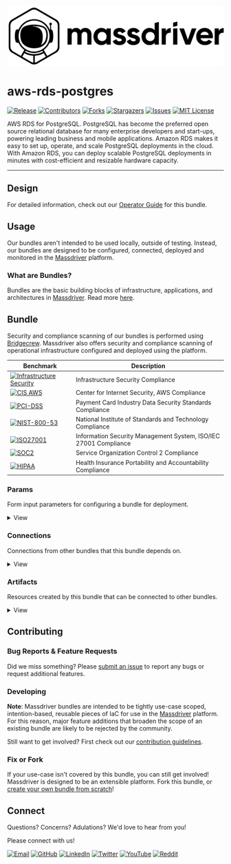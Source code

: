 [![Massdriver][logo]][website]

# aws-rds-postgres

[![Release][release_shield]][release_url]
[![Contributors][contributors_shield]][contributors_url]
[![Forks][forks_shield]][forks_url]
[![Stargazers][stars_shield]][stars_url]
[![Issues][issues_shield]][issues_url]
[![MIT License][license_shield]][license_url]


AWS RDS for PostgreSQL. PostgreSQL has become the preferred open source relational database for many enterprise developers and start-ups, powering leading business and mobile applications. Amazon RDS makes it easy to set up, operate, and scale PostgreSQL deployments in the cloud. With Amazon RDS, you can deploy scalable PostgreSQL deployments in minutes with cost-efficient and resizable hardware capacity.


---

## Design

For detailed information, check out our [Operator Guide](operator.mdx) for this bundle.

## Usage

Our bundles aren't intended to be used locally, outside of testing. Instead, our bundles are designed to be configured, connected, deployed and monitored in the [Massdriver][website] platform.

### What are Bundles?

Bundles are the basic building blocks of infrastructure, applications, and architectures in [Massdriver][website]. Read more [here](https://docs.massdriver.cloud/concepts/bundles).

## Bundle


<!-- COMPLIANCE:START -->

Security and compliance scanning of our bundles is performed using [Bridgecrew](https://www.bridgecrew.cloud/). Massdriver also offers security and compliance scanning of operational infrastructure configured and deployed using the platform.

| Benchmark | Description |
|--------|---------------|
| [![Infrastructure Security](https://www.bridgecrew.cloud/badges/github/massdriver-cloud/aws-rds-postgres/general)](https://www.bridgecrew.cloud/link/badge?vcs=github&fullRepo=massdriver-cloud%2Faws-rds-postgres&benchmark=INFRASTRUCTURE+SECURITY) | Infrastructure Security Compliance |
| [![CIS AWS](https://www.bridgecrew.cloud/badges/github/massdriver-cloud/aws-rds-postgres/cis_aws)](https://www.bridgecrew.cloud/link/badge?vcs=github&fullRepo=massdriver-cloud%2Faws-rds-postgres&benchmark=CIS+AWS+V1.2) | Center for Internet Security, AWS Compliance |
| [![PCI-DSS](https://www.bridgecrew.cloud/badges/github/massdriver-cloud/aws-rds-postgres/pci)](https://www.bridgecrew.cloud/link/badge?vcs=github&fullRepo=massdriver-cloud%2Faws-rds-postgres&benchmark=PCI-DSS+V3.2) | Payment Card Industry Data Security Standards Compliance |
| [![NIST-800-53](https://www.bridgecrew.cloud/badges/github/massdriver-cloud/aws-rds-postgres/nist)](https://www.bridgecrew.cloud/link/badge?vcs=github&fullRepo=massdriver-cloud%2Faws-rds-postgres&benchmark=NIST-800-53) | National Institute of Standards and Technology Compliance |
| [![ISO27001](https://www.bridgecrew.cloud/badges/github/massdriver-cloud/aws-rds-postgres/iso)](https://www.bridgecrew.cloud/link/badge?vcs=github&fullRepo=massdriver-cloud%2Faws-rds-postgres&benchmark=ISO27001) | Information Security Management System, ISO/IEC 27001 Compliance |
| [![SOC2](https://www.bridgecrew.cloud/badges/github/massdriver-cloud/aws-rds-postgres/soc2)](https://www.bridgecrew.cloud/link/badge?vcs=github&fullRepo=massdriver-cloud%2Faws-rds-postgres&benchmark=SOC2)| Service Organization Control 2 Compliance |
| [![HIPAA](https://www.bridgecrew.cloud/badges/github/massdriver-cloud/aws-rds-postgres/hipaa)](https://www.bridgecrew.cloud/link/badge?vcs=github&fullRepo=massdriver-cloud%2Faws-rds-postgres&benchmark=HIPAA) | Health Insurance Portability and Accountability Compliance |

<!-- COMPLIANCE:END -->

### Params

Form input parameters for configuring a bundle for deployment.

<details>
<summary>View</summary>

<!-- PARAMS:START -->
## Properties

- **`backup`** *(object)*
  - **`delete_automated_backups`** *(boolean)*: Specifies whether to remove automated backups immediately after the DB instance is deleted. Default: `True`.
  - **`retention_period`** *(integer)*: The days to retain backups for. Must be between 0 and 35. Must be greater than 0 if the database is used as a source for a Read Replica. Minimum: `0`. Maximum: `35`. Default: `7`.
  - **`skip_final_snapshot`** *(boolean)*: Determines whether a final DB snapshot is created before the DB cluster is deleted. If true is specified, no DB snapshot is created. Default: `False`.
- **`database`** *(object)*
  - **`deletion_protection`** *(boolean)*: If the DB instance should have deletion protection enabled. Default: `True`.
  - **`engine_version`** *(string)*: Version of PostgreSQL to use. Must be one of: `['10.17', '10.18', '10.19', '10.20', '10.21', '11.12', '11.13', '11.14', '11.15', '11.16', '12.7', '12.8', '12.9', '12.10', '12.11', '13.3', '13.4', '13.5', '13.6', '13.7', '14.1', '14.2', '14.3']`. Default: `14.3`.
  - **`instance_class`** *(string)*: The instance type of the RDS instance. Default: `db.t3.medium`.
    - **One of**
      - M3 General Purpose Double Extra Large (8 vCPUs, 30 GiB)
      - M3 General Purpose Large (2 vCPUs, 7.5 GiB)
      - M3 General Purpose Medium (1 vCPUs, 3.75 GiB)
      - M3 General Purpose Extra Large (4 vCPUs, 15 GiB)
      - M4 General Purpose Deca Extra Large (40 vCPUs, 160 GiB)
      - M4 General Purpose 16xlarge (64 vCPUs, 256 GiB)
      - M4 General Purpose Double Extra Large (8 vCPUs, 32 GiB)
      - M4 General Purpose Quadruple Extra Large (16 vCPUs, 64 GiB)
      - M4 General Purpose Large (2 vCPUs, 8 GiB)
      - M4 General Purpose Extra Large (4 vCPUs, 16 GiB)
      - M5 12xlarge (48 vCPUs, 192 GiB)
      - M5 16xlarge (64 vCPUs, 256 GiB)
      - M5 24xlarge (96 vCPUs, 384 GiB)
      - M5 Double Extra Large (8 vCPUs, 32 GiB)
      - M5 Quadruple Extra Large (16 vCPUs, 64 GiB)
      - M5 Eight Extra Large (32 vCPUs, 128 GiB)
      - M5 Large (2 vCPUs, 8 GiB)
      - M5 Extra Large (4 vCPUs, 16 GiB)
      - M6G 12xlarge (48 vCPUs, 192 GiB)
      - M6G 16xlarge (64 vCPUs, 256 GiB)
      - M6G Double Extra Large (8 vCPUs, 32 GiB)
      - M6G Quadruple Extra Large (16 vCPUs, 64 GiB)
      - M6G Eight Extra Large (32 vCPUs, 128 GiB)
      - M6G Large (2 vCPUs, 8 GiB)
      - M6G Extra Large (4 vCPUs, 16 GiB)
      - M6I 12xlarge (48 vCPUs, 192 GiB)
      - M6I 16xlarge (64 vCPUs, 256 GiB)
      - M6I 24xlarge (96 vCPUs, 384 GiB)
      - M6I Double Extra Large (8 vCPUs, 32 GiB)
      - M6I 32xlarge (128 vCPUs, 512 GiB)
      - M6I Quadruple Extra Large (16 vCPUs, 64 GiB)
      - M6I Eight Extra Large (32 vCPUs, 128 GiB)
      - M6I Large (2 vCPUs, 8 GiB)
      - M6I Extra Large (4 vCPUs, 16 GiB)
      - R3 Memory Optimized Double Extra Large (8 vCPUs, 61 GiB)
      - R3 Memory Optimized Quadruple Extra Large (16 vCPUs, 122 GiB)
      - R3 Memory Optimized Eight Extra Large (32 vCPUs, 244 GiB)
      - R3 Memory Optimized Large (2 vCPUs, 15.25 GiB)
      - R3 Memory Optimized Extra Large (4 vCPUs, 30.5 GiB)
      - R4 Memory Optimized 16xlarge (64 vCPUs, 488 GiB)
      - R4 Memory Optimized Double Extra Large (8 vCPUs, 61 GiB)
      - R4 Memory Optimized Quadruple Extra Large (16 vCPUs, 122 GiB)
      - R4 Memory Optimized Eight Extra Large (32 vCPUs, 244 GiB)
      - R4 Memory Optimized Large (2 vCPUs, 15.25 GiB)
      - R4 Memory Optimized Extra Large (4 vCPUs, 30.5 GiB)
      - R5 12xlarge (48 vCPUs, 384 GiB)
      - R5 16xlarge (64 vCPUs, 512 GiB)
      - R5 24xlarge (96 vCPUs, 768 GiB)
      - R5 Double Extra Large (8 vCPUs, 64 GiB)
      - R5 Quadruple Extra Large (16 vCPUs, 128 GiB)
      - R5 Eight Extra Large (32 vCPUs, 256 GiB)
      - R5B 12xlarge (48 vCPUs, 384 GiB)
      - R5B 16xlarge (64 vCPUs, 512 GiB)
      - R5B 24xlarge (96 vCPUs, 768 GiB)
      - R5B Double Extra Large (8 vCPUs, 64 GiB)
      - R5B Quadruple Extra Large (16 vCPUs, 128 GiB)
      - R5B Eight Extra Large (32 vCPUs, 256 GiB)
      - R5B Large (2 vCPUs, 16 GiB)
      - R5B Extra Large (4 vCPUs, 32 GiB)
      - R5 Large (2 vCPUs, 16 GiB)
      - R5 Extra Large (4 vCPUs, 32 GiB)
      - R6G 12xlarge (48 vCPUs, 384 GiB)
      - R6G 16xlarge (64 vCPUs, 512 GiB)
      - R6G Double Extra Large (8 vCPUs, 64 GiB)
      - R6G Quadruple Extra Large (16 vCPUs, 128 GiB)
      - R6G Eight Extra Large (32 vCPUs, 256 GiB)
      - R6G Large (2 vCPUs, 16 GiB)
      - R6G Extra Large (4 vCPUs, 32 GiB)
      - R6I 12xlarge (48 vCPUs, 384 GiB)
      - R6I 16xlarge (64 vCPUs, 512 GiB)
      - R6I 24xlarge (96 vCPUs, 768 GiB)
      - R6I Double Extra Large (8 vCPUs, 64 GiB)
      - R6I 32xlarge (128 vCPUs, 1024 GiB)
      - R6I Quadruple Extra Large (16 vCPUs, 128 GiB)
      - R6I Eight Extra Large (32 vCPUs, 256 GiB)
      - R6I Large (2 vCPUs, 16 GiB)
      - R6I Extra Large (4 vCPUs, 32 GiB)
      - T2 General Purpose Double Extra Large (8 vCPUs, 32 GiB)
      - T2 General Purpose Large (2 vCPUs, 8 GiB)
      - T2 General Purpose Medium (2 vCPUs, 4 GiB)
      - T2 General Purpose Micro (1 vCPUs, 1 GiB)
      - T2 General Purpose Small (1 vCPUs, 2 GiB)
      - T2 General Purpose Extra Large (4 vCPUs, 16 GiB)
      - T3 Double Extra Large (8 vCPUs, 32 GiB)
      - T3 Large (2 vCPUs, 8 GiB)
      - T3 Medium (2 vCPUs, 4 GiB)
      - T3 Micro (2 vCPUs, 1 GiB)
      - T3 Small (2 vCPUs, 2 GiB)
      - T3 Extra Large (4 vCPUs, 16 GiB)
      - T4G Double Extra Large (8 vCPUs, 32 GiB)
      - T4G Large (2 vCPUs, 8 GiB)
      - T4G Medium (2 vCPUs, 4 GiB)
      - T4G Micro (2 vCPUs, 1 GiB)
      - T4G Small (2 vCPUs, 2 GiB)
      - T4G Extra Large (4 vCPUs, 16 GiB)
      - X2G 12xlarge (48 vCPUs, 768 GiB)
      - X2G 16xlarge (64 vCPUs, 1024 GiB)
      - X2G Double Extra Large (8 vCPUs, 128 GiB)
      - X2G Quadruple Extra Large (16 vCPUs, 256 GiB)
      - X2G Eight Extra Large (32 vCPUs, 512 GiB)
      - X2G Large (2 vCPUs, 32 GiB)
      - X2G Extra Large (4 vCPUs, 64 GiB)
  - **`parameters`** *(array)*: Default: `[]`.
    - **Items** *(object)*
      - **`apply_method`** *(string)*: Must be one of: `['immediate', 'pending-reboot']`. Default: `immediate`.
      - **`name`** *(string)*
      - **`value`** *(string)*
  - **`username`** *(string)*: Username for the 'root' DB user. Default: `root`.
- **`networking`** *(object)*
  - **`subnet_type`** *(string)*: Deploy the database to internal subnets (cannot reach the internet) or private subnets (internet egress traffic allowed). Must be one of: `['internal', 'private']`. Default: `internal`.
- **`observability`** *(object)*: Advanced logging and monitoring options.
  - **`enabled_cloudwatch_logs_exports`** *(array)*: Enables exporting specific PostgreSQL logs to CloudWatch.
    - **Items** *(string)*
      - **One of**
        - PostgreSQL
        - Upgrade
  - **`enhanced_monitoring_interval`** *(integer)*: Monitoring interval for operating system metrics of your DB instance in real time. When you want to see how different processes or threads use the CPU, Enhanced Monitoring metrics are useful. Default: `0`.
    - **One of**
      - Disabled
      - 1 second
      - 5 seconds
      - 10 seconds
      - 15 seconds
      - 30 seconds
      - 60 seconds
  - **`performance_insights_retention_period`** *(integer)*: Performance Insights is a database performance tuning and monitoring feature that helps you quickly assess the load on your database, and determine when and where to take action. Performance Insights allows non-experts to detect performance problems with an easy-to-understand dashboard that visualizes database load. Default: `0`.
    - **One of**
      - Disabled
      - 1 Week
      - 1 Month
      - 3 Months
      - 6 Months
      - 1 Year
      - 2 Years
- **`storage`** *(object)*
  - **`allocated`** *(integer)*: The allocated storage in GiB. Minimum: `100`. Maximum: `65536`. Default: `100`.
  - **`iops`** *(integer)*: The amount of provisioned IOPS. Only applies if `type` is `io1`. Minimum: `1000`.
  - **`max_allocated`** *(integer)*: The max allocated storage in GiB that RDS will autoscale to. Not supported on all instance types. Set to greater than `allocated_storage` to enable. Minimum: `0`. Maximum: `65536`. Default: `0`.
  - **`type`** *(string)*: One of 'standard' (magnetic), 'gp2' (general purpose SSD), or 'io1' (provisioned IOPS SSD). The default is 'io1' if iops is specified, 'gp2' if not. Default: `gp2`.
    - **One of**
      - SSD
      - Provisioned IOPS
      - Magnetic
## Examples

  ```json
  {
      "__name": "Development (Est. Cost: $51/mo)",
      "backup": {
          "delete_automated_backups": true,
          "retention_period": 1,
          "skip_final_snapshot": true
      },
      "database": {
          "deletion_protection": false,
          "engine_version": "14.3",
          "instance_class": "db.t3.medium",
          "username": "root"
      },
      "networking": {
          "subnet_type": "internal"
      },
      "observability": {
          "enabled_cloudwatch_logs_exports": [],
          "enhanced_monitoring_interval": 0,
          "performance_insights_retention_period": 0
      },
      "storage": {
          "allocated": 100,
          "max_allocated": 0,
          "type": "gp2"
      }
  }
  ```

  ```json
  {
      "__name": "Production (Est. Cost: $881/mo)",
      "backup": {
          "delete_automated_backups": false,
          "retention_period": 30,
          "skip_final_snapshot": false
      },
      "database": {
          "deletion_protection": true,
          "engine_version": "14.3",
          "instance_class": "db.r5b.2xlarge",
          "username": "root"
      },
      "networking": {
          "subnet_type": "internal"
      },
      "observability": {
          "enabled_cloudwatch_logs_exports": [
              "postgresql",
              "upgrade"
          ],
          "enhanced_monitoring_interval": 30,
          "performance_insights_retention_period": 372
      },
      "storage": {
          "allocated": 100,
          "iops": 3000,
          "max_allocated": 1000,
          "type": "io1"
      }
  }
  ```

<!-- PARAMS:END -->

</details>

### Connections

Connections from other bundles that this bundle depends on.

<details>
<summary>View</summary>

<!-- CONNECTIONS:START -->
## Properties

- **`aws_authentication`** *(object)*: . Cannot contain additional properties.
  - **`data`** *(object)*
    - **`arn`** *(string)*: Amazon Resource Name.

      Examples:
      ```json
      "arn:aws:rds::ACCOUNT_NUMBER:db/prod"
      ```

      ```json
      "arn:aws:ec2::ACCOUNT_NUMBER:vpc/vpc-foo"
      ```

    - **`external_id`** *(string)*: An external ID is a piece of data that can be passed to the AssumeRole API of the Security Token Service (STS). You can then use the external ID in the condition element in a role's trust policy, allowing the role to be assumed only when a certain value is present in the external ID.
  - **`specs`** *(object)*
    - **`aws`** *(object)*: .
      - **`region`** *(string)*: AWS Region to provision in.

        Examples:
        ```json
        "us-west-2"
        ```

      - **`resource`** *(string)*
      - **`service`** *(string)*
      - **`zone`** *(string)*: AWS Availability Zone.

        Examples:
- **`network`** *(object)*: . Cannot contain additional properties.
  - **`data`** *(object)*
    - **`infrastructure`** *(object)*
      - **`arn`** *(string)*: Amazon Resource Name.

        Examples:
        ```json
        "arn:aws:rds::ACCOUNT_NUMBER:db/prod"
        ```

        ```json
        "arn:aws:ec2::ACCOUNT_NUMBER:vpc/vpc-foo"
        ```

      - **`cidr`** *(string)*

        Examples:
        ```json
        "10.100.0.0/16"
        ```

        ```json
        "192.24.12.0/22"
        ```

      - **`internal_subnets`** *(array)*
        - **Items** *(object)*: AWS VCP Subnet.
          - **`arn`** *(string)*: Amazon Resource Name.

            Examples:
            ```json
            "arn:aws:rds::ACCOUNT_NUMBER:db/prod"
            ```

            ```json
            "arn:aws:ec2::ACCOUNT_NUMBER:vpc/vpc-foo"
            ```

          - **`aws_zone`** *(string)*: AWS Availability Zone.

            Examples:
          - **`cidr`** *(string)*

            Examples:
            ```json
            "10.100.0.0/16"
            ```

            ```json
            "192.24.12.0/22"
            ```


          Examples:
      - **`private_subnets`** *(array)*
        - **Items** *(object)*: AWS VCP Subnet.
          - **`arn`** *(string)*: Amazon Resource Name.

            Examples:
            ```json
            "arn:aws:rds::ACCOUNT_NUMBER:db/prod"
            ```

            ```json
            "arn:aws:ec2::ACCOUNT_NUMBER:vpc/vpc-foo"
            ```

          - **`aws_zone`** *(string)*: AWS Availability Zone.

            Examples:
          - **`cidr`** *(string)*

            Examples:
            ```json
            "10.100.0.0/16"
            ```

            ```json
            "192.24.12.0/22"
            ```


          Examples:
      - **`public_subnets`** *(array)*
        - **Items** *(object)*: AWS VCP Subnet.
          - **`arn`** *(string)*: Amazon Resource Name.

            Examples:
            ```json
            "arn:aws:rds::ACCOUNT_NUMBER:db/prod"
            ```

            ```json
            "arn:aws:ec2::ACCOUNT_NUMBER:vpc/vpc-foo"
            ```

          - **`aws_zone`** *(string)*: AWS Availability Zone.

            Examples:
          - **`cidr`** *(string)*

            Examples:
            ```json
            "10.100.0.0/16"
            ```

            ```json
            "192.24.12.0/22"
            ```


          Examples:
  - **`specs`** *(object)*
    - **`aws`** *(object)*: .
      - **`region`** *(string)*: AWS Region to provision in.

        Examples:
        ```json
        "us-west-2"
        ```

      - **`resource`** *(string)*
      - **`service`** *(string)*
      - **`zone`** *(string)*: AWS Availability Zone.

        Examples:
<!-- CONNECTIONS:END -->

</details>

### Artifacts

Resources created by this bundle that can be connected to other bundles.

<details>
<summary>View</summary>

<!-- ARTIFACTS:START -->
## Properties

- **`authentication`** *(object)*: Authentication parameters for a PostgreSQL database. Cannot contain additional properties.
  - **`data`** *(object)*: Cannot contain additional properties.
    - **`authentication`** *(object)*
      - **`hostname`** *(string)*
      - **`password`** *(string)*
      - **`port`** *(integer)*: Port number. Minimum: `0`. Maximum: `65535`.
      - **`username`** *(string)*
    - **`infrastructure`** *(object)*: Cloud specific PostgreSQL configuration data.
      - **One of**
        - AWS Infrastructure ARN*object*: Minimal AWS Infrastructure Config. Cannot contain additional properties.
          - **`arn`** *(string)*: Amazon Resource Name.

            Examples:
            ```json
            "arn:aws:rds::ACCOUNT_NUMBER:db/prod"
            ```

            ```json
            "arn:aws:ec2::ACCOUNT_NUMBER:vpc/vpc-foo"
            ```

        - GCP Infrastructure Name*object*: GCP Infrastructure Config For Resources With A Name Not A GRN. Cannot contain additional properties.
          - **`name`** *(string)*: Name Of GCP Resource.

            Examples:
            ```json
            "my-cloud-function"
            ```

            ```json
            "my-sql-instance"
            ```

        - Azure Infrastructure Resource ID*object*: Minimal Azure Infrastructure Config. Cannot contain additional properties.
          - **`ari`** *(string)*: Azure Resource ID.

            Examples:
            ```json
            "/subscriptions/12345678-1234-1234-abcd-1234567890ab/resourceGroups/resource-group-name/providers/Microsoft.Network/virtualNetworks/network-name"
            ```

        - Kuberenetes infrastructure config*object*: . Cannot contain additional properties.
          - **`kubernetes_namespace`** *(string)*
          - **`kubernetes_service`** *(string)*
    - **`security`** *(object)*: TBD.
      - **Any of**
        - AWS Security information*object*: Informs downstream services of network and/or IAM policies. Cannot contain additional properties.
          - **`iam`** *(object)*: IAM Policies. Cannot contain additional properties.
            - **`^[a-z-/]+$`** *(object)*
              - **`policy_arn`** *(string)*: AWS IAM policy ARN.

                Examples:
                ```json
                "arn:aws:rds::ACCOUNT_NUMBER:db/prod"
                ```

                ```json
                "arn:aws:ec2::ACCOUNT_NUMBER:vpc/vpc-foo"
                ```

          - **`network`** *(object)*: AWS security group rules to inform downstream services of ports to open for communication. Cannot contain additional properties.
            - **`^[a-z-]+$`** *(object)*
              - **`arn`** *(string)*: Amazon Resource Name.

                Examples:
                ```json
                "arn:aws:rds::ACCOUNT_NUMBER:db/prod"
                ```

                ```json
                "arn:aws:ec2::ACCOUNT_NUMBER:vpc/vpc-foo"
                ```

              - **`port`** *(integer)*: Port number. Minimum: `0`. Maximum: `65535`.
              - **`protocol`** *(string)*: Must be one of: `['tcp', 'udp']`.
        - Security*object*: Azure Security Configuration. Cannot contain additional properties.
          - **`iam`** *(object)*: IAM Roles And Scopes. Cannot contain additional properties.
            - **`^[a-z/-]+$`** *(object)*
              - **`role`**: Azure Role.

                Examples:
                ```json
                "Storage Blob Data Reader"
                ```

              - **`scope`** *(string)*: Azure IAM Scope.
        - Security*object*: GCP Security Configuration. Cannot contain additional properties.
          - **`iam`** *(object)*: IAM Roles And Conditions. Cannot contain additional properties.
            - **`^[a-z-/]+$`** *(object)*
              - **`condition`** *(string)*: GCP IAM Condition.
              - **`role`**: GCP Role.

                Examples:
                ```json
                "roles/owner"
                ```

                ```json
                "roles/redis.editor"
                ```

                ```json
                "roles/storage.objectCreator"
                ```

                ```json
                "roles/storage.legacyObjectReader"
                ```

  - **`specs`** *(object)*: Cannot contain additional properties.
    - **`rdbms`** *(object)*: Common metadata for relational databases.
      - **`engine`** *(string)*: The type of database server.

        Examples:
        ```json
        "postgresql"
        ```

        ```json
        "mysql"
        ```

      - **`engine_version`** *(string)*: The cloud provider's database version.

        Examples:
        ```json
        "5.7.mysql_aurora.2.03.2"
        ```

      - **`version`** *(string)*: The database version. Default: ``.

        Examples:
        ```json
        "12.2"
        ```

        ```json
        "5.7"
        ```


      Examples:
      ```json
      {
          "engine": "postgresql",
          "engine_version": "10.14",
          "version": "10.14"
      }
      ```

      ```json
      {
          "engine": "mysql",
          "engine_version": "5.7.mysql_aurora.2.03.2",
          "version": "5.7"
      }
      ```

<!-- ARTIFACTS:END -->

</details>

## Contributing

<!-- CONTRIBUTING:START -->

### Bug Reports & Feature Requests

Did we miss something? Please [submit an issue](https://github.com/massdriver-cloud/aws-rds-postgres/issues) to report any bugs or request additional features.

### Developing

**Note**: Massdriver bundles are intended to be tightly use-case scoped, intention-based, reusable pieces of IaC for use in the [Massdriver][website] platform. For this reason, major feature additions that broaden the scope of an existing bundle are likely to be rejected by the community.

Still want to get involved? First check out our [contribution guidelines](https://docs.massdriver.cloud/bundles/contributing).

### Fix or Fork

If your use-case isn't covered by this bundle, you can still get involved! Massdriver is designed to be an extensible platform. Fork this bundle, or [create your own bundle from scratch](https://docs.massdriver.cloud/bundles/development)!

<!-- CONTRIBUTING:END -->

## Connect

<!-- CONNECT:START -->

Questions? Concerns? Adulations? We'd love to hear from you!

Please connect with us!

[![Email][email_shield]][email_url]
[![GitHub][github_shield]][github_url]
[![LinkedIn][linkedin_shield]][linkedin_url]
[![Twitter][twitter_shield]][twitter_url]
[![YouTube][youtube_shield]][youtube_url]
[![Reddit][reddit_shield]][reddit_url]

<!-- markdownlint-disable -->

[logo]: https://raw.githubusercontent.com/massdriver-cloud/docs/main/static/img/logo-with-logotype-horizontal-400x110.svg
[docs]: https://docs.massdriver.cloud/?utm_source=github&utm_medium=readme&utm_campaign=aws-rds-postgres&utm_content=docs
[website]: https://www.massdriver.cloud/?utm_source=github&utm_medium=readme&utm_campaign=aws-rds-postgres&utm_content=website
[github]: https://github.com/massdriver-cloud?utm_source=github&utm_medium=readme&utm_campaign=aws-rds-postgres&utm_content=github
[slack]: https://massdriverworkspace.slack.com/?utm_source=github&utm_medium=readme&utm_campaign=aws-rds-postgres&utm_content=slack
[linkedin]: https://www.linkedin.com/company/massdriver/?utm_source=github&utm_medium=readme&utm_campaign=aws-rds-postgres&utm_content=linkedin



[contributors_shield]: https://img.shields.io/github/contributors/massdriver-cloud/aws-rds-postgres.svg?style=for-the-badge
[contributors_url]: https://github.com/massdriver-cloud/aws-rds-postgres/graphs/contributors
[forks_shield]: https://img.shields.io/github/forks/massdriver-cloud/aws-rds-postgres.svg?style=for-the-badge
[forks_url]: https://github.com/massdriver-cloud/aws-rds-postgres/network/members
[stars_shield]: https://img.shields.io/github/stars/massdriver-cloud/aws-rds-postgres.svg?style=for-the-badge
[stars_url]: https://github.com/massdriver-cloud/aws-rds-postgres/stargazers
[issues_shield]: https://img.shields.io/github/issues/massdriver-cloud/aws-rds-postgres.svg?style=for-the-badge
[issues_url]: https://github.com/massdriver-cloud/aws-rds-postgres/issues
[release_url]: https://github.com/massdriver-cloud/aws-rds-postgres/releases/latest
[release_shield]: https://img.shields.io/github/release/massdriver-cloud/aws-rds-postgres.svg?style=for-the-badge
[license_shield]: https://img.shields.io/github/license/massdriver-cloud/aws-rds-postgres.svg?style=for-the-badge
[license_url]: https://github.com/massdriver-cloud/aws-rds-postgres/blob/main/LICENSE


[email_url]: mailto:support@massdriver.cloud
[email_shield]: https://img.shields.io/badge/email-Massdriver-black.svg?style=for-the-badge&logo=mail.ru&color=000000
[github_url]: mailto:support@massdriver.cloud
[github_shield]: https://img.shields.io/badge/follow-Github-black.svg?style=for-the-badge&logo=github&color=181717
[linkedin_url]: https://linkedin.com/in/massdriver-cloud
[linkedin_shield]: https://img.shields.io/badge/follow-LinkedIn-black.svg?style=for-the-badge&logo=linkedin&color=0A66C2
[twitter_url]: https://twitter.com/massdriver?utm_source=github&utm_medium=readme&utm_campaign=aws-rds-postgres&utm_content=twitter
[twitter_shield]: https://img.shields.io/badge/follow-Twitter-black.svg?style=for-the-badge&logo=twitter&color=1DA1F2
[discourse_url]: https://community.massdriver.cloud?utm_source=github&utm_medium=readme&utm_campaign=aws-rds-postgres&utm_content=discourse
[discourse_shield]: https://img.shields.io/badge/join-Discourse-black.svg?style=for-the-badge&logo=discourse&color=000000
[youtube_url]: https://www.youtube.com/channel/UCfj8P7MJcdlem2DJpvymtaQ
[youtube_shield]: https://img.shields.io/badge/subscribe-Youtube-black.svg?style=for-the-badge&logo=youtube&color=FF0000
[reddit_url]: https://www.reddit.com/r/massdriver
[reddit_shield]: https://img.shields.io/badge/subscribe-Reddit-black.svg?style=for-the-badge&logo=reddit&color=FF4500

<!-- markdownlint-restore -->

<!-- CONNECT:END -->
